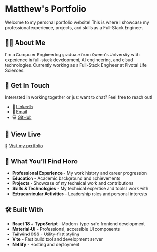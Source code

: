 # Matthew's Portfolio

Welcome to my personal portfolio website! This is where I showcase my professional experience, projects, and skills as a Full-Stack Engineer.

## 👨‍💻 About Me

I'm a Computer Engineering graduate from Queen's University with experience in full-stack development, AI engineering, and cloud technologies. Currently working as a Full-Stack Engineer at Pivotal Life Sciences.

## 📧 Get In Touch

Interested in working together or just want to chat? Feel free to reach out!

- 💼 [LinkedIn](https://www.linkedin.com/in/matthew-maceachern/)
- 📧 [Email](mailto:mattmac02@hotmail.ca)  
- 💻 [GitHub](https://github.com/mattmac02)

## 📱 View Live

🔗 [Visit my portfolio](https://matthewmaceachern.netlify.app/)

## 🚀 What You'll Find Here

- **Professional Experience** - My work history and career progression
- **Education** - Academic background and achievements
- **Projects** - Showcase of my technical work and contributions
- **Skills & Technologies** - My technical expertise and tools I work with
- **Extracurricular Activities** - Leadership roles and personal interests
  
## 🛠️ Built With

- **React 18** + **TypeScript** - Modern, type-safe frontend development
- **Material-UI** - Professional, accessible UI components
- **Tailwind CSS** - Utility-first styling
- **Vite** - Fast build tool and development server
- **Netlify** - Hosting and deployment
